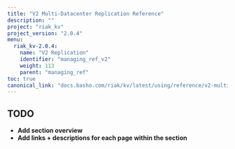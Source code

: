 ```yaml
---
title: "V2 Multi-Datacenter Replication Reference"
description: ""
project: "riak_kv"
project_version: "2.0.4"
menu:
  riak_kv-2.0.4:
    name: "V2 Replication"
    identifier: "managing_ref_v2"
    weight: 113
    parent: "managing_ref"
toc: true
canonical_link: "docs.basho.com/riak/kv/latest/using/reference/v2-multi-datacenter"
---
```


## TODO

- **Add section overview**
- **Add links + descriptions for each page within the section**
